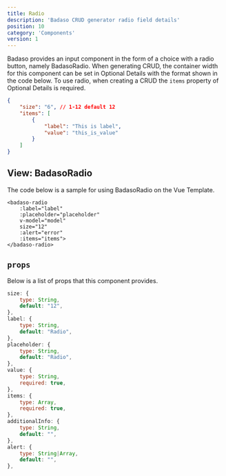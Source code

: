 ```yaml
---
title: Radio
description: 'Badaso CRUD generator radio field details'
position: 10
category: 'Components'
version: 1
---
```


Badaso provides an input component in the form of a choice with a radio button, namely BadasoRadio. When generating CRUD, the container width for this component can be set in Optional Details with the format shown in the code below. To use radio, when creating a CRUD the `items` property of Optional Details is required.

```json
{
    "size": "6", // 1-12 default 12
    "items": [
        {
            "label": "This is label",
            "value": "this_is_value"
        }
    ]
}
```

## View: BadasoRadio

The code below is a sample for using BadasoRadio on the Vue Template.

```vue
<badaso-radio
    :label="label"
    :placeholder="placeholder"
    v-model="model"
    size="12"
    :alert="error"
    :items="items">
</badaso-radio>
```

## `props`

Below is a list of props that this component provides.

```js
size: {
    type: String,
    default: "12",
},
label: {
    type: String,
    default: "Radio",
},
placeholder: {
    type: String,
    default: "Radio",
},
value: {
    type: String,
    required: true,
},
items: {
    type: Array,
    required: true,
},
additionalInfo: {
    type: String,
    default: "",
},
alert: {
    type: String|Array,
    default: "",
},
```